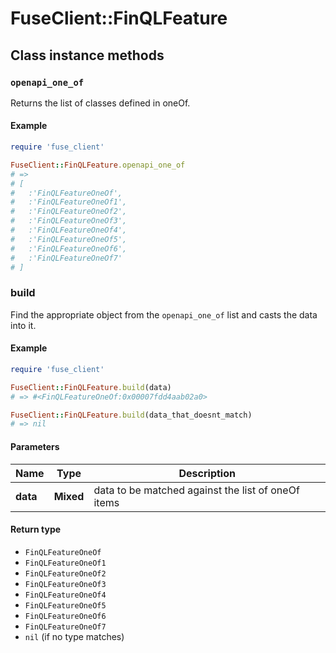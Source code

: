 # FuseClient::FinQLFeature

## Class instance methods

### `openapi_one_of`

Returns the list of classes defined in oneOf.

#### Example

```ruby
require 'fuse_client'

FuseClient::FinQLFeature.openapi_one_of
# =>
# [
#   :'FinQLFeatureOneOf',
#   :'FinQLFeatureOneOf1',
#   :'FinQLFeatureOneOf2',
#   :'FinQLFeatureOneOf3',
#   :'FinQLFeatureOneOf4',
#   :'FinQLFeatureOneOf5',
#   :'FinQLFeatureOneOf6',
#   :'FinQLFeatureOneOf7'
# ]
```

### build

Find the appropriate object from the `openapi_one_of` list and casts the data into it.

#### Example

```ruby
require 'fuse_client'

FuseClient::FinQLFeature.build(data)
# => #<FinQLFeatureOneOf:0x00007fdd4aab02a0>

FuseClient::FinQLFeature.build(data_that_doesnt_match)
# => nil
```

#### Parameters

| Name | Type | Description |
| ---- | ---- | ----------- |
| **data** | **Mixed** | data to be matched against the list of oneOf items |

#### Return type

- `FinQLFeatureOneOf`
- `FinQLFeatureOneOf1`
- `FinQLFeatureOneOf2`
- `FinQLFeatureOneOf3`
- `FinQLFeatureOneOf4`
- `FinQLFeatureOneOf5`
- `FinQLFeatureOneOf6`
- `FinQLFeatureOneOf7`
- `nil` (if no type matches)

